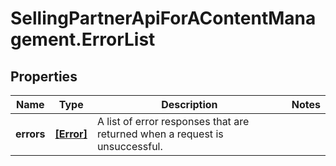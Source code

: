 # SellingPartnerApiForAContentManagement.ErrorList

## Properties

Name | Type | Description | Notes
------------ | ------------- | ------------- | -------------
**errors** | [**[Error]**](Error.md) | A list of error responses that are returned when a request is unsuccessful. | 


